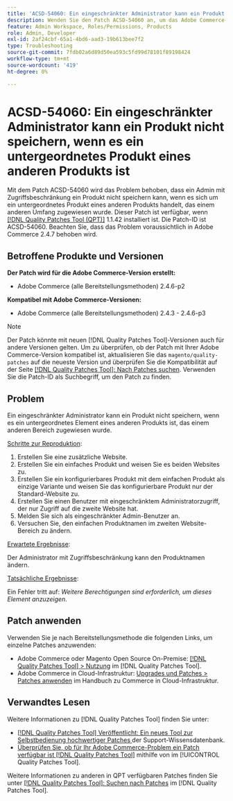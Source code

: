 ```yaml
---
title: 'ACSD-54060: Ein eingeschränkter Administrator kann ein Produkt nicht speichern, wenn es ein untergeordnetes Produkt eines anderen Produkts ist'
description: Wenden Sie den Patch ACSD-54060 an, um das Adobe Commerce-Problem zu beheben, bei dem ein eingeschränkter Administrator ein Produkt nicht speichern kann, wenn es sich um ein untergeordnetes Produkt eines anderen Produkts handelt, das einem anderen Umfang zugewiesen wurde.
feature: Admin Workspace, Roles/Permissions, Products
role: Admin, Developer
exl-id: 2af24cbf-65a1-4bd6-aad3-19b613bee7f2
type: Troubleshooting
source-git-commit: 7fdb02a6d89d50ea593c5fd99d78101f89198424
workflow-type: tm+mt
source-wordcount: '419'
ht-degree: 0%

---
```


# ACSD-54060: Ein eingeschränkter Administrator kann ein Produkt nicht speichern, wenn es ein untergeordnetes Produkt eines anderen Produkts ist

Mit dem Patch ACSD-54060 wird das Problem behoben, dass ein Admin mit Zugriffsbeschränkung ein Produkt nicht speichern kann, wenn es sich um ein untergeordnetes Produkt eines anderen Produkts handelt, das einem anderen Umfang zugewiesen wurde. Dieser Patch ist verfügbar, wenn [[!DNL Quality Patches Tool (QPT)]](https://experienceleague.adobe.com/de/docs/commerce-operations/tools/quality-patches-tool/quality-patches-tool-to-self-serve-quality-patches) 1.1.42 installiert ist. Die Patch-ID ist ACSD-54060. Beachten Sie, dass das Problem voraussichtlich in Adobe Commerce 2.4.7 behoben wird.

## Betroffene Produkte und Versionen

**Der Patch wird für die Adobe Commerce-Version erstellt:**

* Adobe Commerce (alle Bereitstellungsmethoden) 2.4.6-p2

**Kompatibel mit Adobe Commerce-Versionen:**

* Adobe Commerce (alle Bereitstellungsmethoden) 2.4.3 - 2.4.6-p3

>[!NOTE]
>
>Der Patch könnte mit neuen [!DNL Quality Patches Tool]-Versionen auch für andere Versionen gelten. Um zu überprüfen, ob der Patch mit Ihrer Adobe Commerce-Version kompatibel ist, aktualisieren Sie das `magento/quality-patches` auf die neueste Version und überprüfen Sie die Kompatibilität auf der Seite [[!DNL Quality Patches Tool]: Nach Patches suchen](https://experienceleague.adobe.com/tools/commerce-quality-patches/index.html?lang=de). Verwenden Sie die Patch-ID als Suchbegriff, um den Patch zu finden.

## Problem

Ein eingeschränkter Administrator kann ein Produkt nicht speichern, wenn es ein untergeordnetes Element eines anderen Produkts ist, das einem anderen Bereich zugewiesen wurde.

<u>Schritte zur Reproduktion</u>:

1. Erstellen Sie eine zusätzliche Website.
1. Erstellen Sie ein einfaches Produkt und weisen Sie es beiden Websites zu.
1. Erstellen Sie ein konfigurierbares Produkt mit dem einfachen Produkt als einzige Variante und weisen Sie das konfigurierbare Produkt nur der Standard-Website zu.
1. Erstellen Sie einen Benutzer mit eingeschränktem Administratorzugriff, der nur Zugriff auf die zweite Website hat.
1. Melden Sie sich als eingeschränkter Admin-Benutzer an.
1. Versuchen Sie, den einfachen Produktnamen im zweiten Website-Bereich zu ändern.

<u>Erwartete Ergebnisse</u>:

Der Administrator mit Zugriffsbeschränkung kann den Produktnamen ändern.

<u>Tatsächliche Ergebnisse</u>:

Ein Fehler tritt auf: *Weitere Berechtigungen sind erforderlich, um dieses Element anzuzeigen*.

## Patch anwenden

Verwenden Sie je nach Bereitstellungsmethode die folgenden Links, um einzelne Patches anzuwenden:

* Adobe Commerce oder Magento Open Source On-Premise: [[!DNL Quality Patches Tool] > Nutzung](/help/tools/quality-patches-tool/usage.md) im [!DNL Quality Patches Tool].
* Adobe Commerce in Cloud-Infrastruktur: [Upgrades und Patches > Patches anwenden](https://experienceleague.adobe.com/docs/commerce-cloud-service/user-guide/develop/upgrade/apply-patches.html?lang=de) im Handbuch zu Commerce in Cloud-Infrastruktur.

## Verwandtes Lesen

Weitere Informationen zu [!DNL Quality Patches Tool] finden Sie unter:

* [[!DNL Quality Patches Tool] Veröffentlicht: Ein neues Tool zur Selbstbedienung hochwertiger Patches ](https://experienceleague.adobe.com/de/docs/commerce-operations/tools/quality-patches-tool/quality-patches-tool-to-self-serve-quality-patches) der Support-Wissensdatenbank.
* [Überprüfen Sie, ob für Ihr Adobe Commerce-Problem ein Patch verfügbar ist [!DNL Quality Patches Tool]](/help/tools/quality-patches-tool/patches-available-in-qpt/check-patch-for-magento-issue-with-magento-quality-patches.md) mithilfe von im [!UICONTROL Quality Patches Tool].


Weitere Informationen zu anderen in QPT verfügbaren Patches finden Sie unter [[!DNL Quality Patches Tool]: Suchen nach Patches](https://experienceleague.adobe.com/tools/commerce-quality-patches/index.html?lang=de) im [!DNL Quality Patches Tool].
